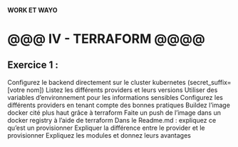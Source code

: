 #### WORK ET WAYO 


# @@@  IV - TERRAFORM    @@@@
 
## Exercice 1 :

Configurez le backend directement sur le cluster kubernetes (secret_suffix=[votre nom])
Listez les différents providers et leurs versions
Utiliser des variables d’environnement pour les informations sensibles
Configurez les différents providers en tenant compte des bonnes pratiques
Buildez l’image docker cité plus haut grâce à terraform
Faite un push de l’image dans un docker registry à l’aide de terraform
Dans le Readme.md :
expliquez ce qu’est un provisionner
Expliquer la différence entre le provider et le provisionner
Expliquez les modules et donnez leurs avantages

